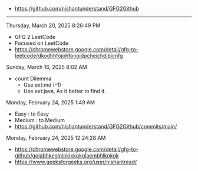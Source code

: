 - https://github.com/nishantunderstand/GFG2Github
												 
---												 

Thursday, March 20, 2025 8:26:49 PM
- GFG 2 LeetCode
- Focused on LeetCode
- https://chromewebstore.google.com/detail/gfg-to-leetcode/dkodhhfojohfonoidpcheichdjbicnfg


Sunday, March 16, 2025 8:02 AM
- count Dilemma	
	- Use ext:md (-1)
	- Use ext:java, As it better to find it.


Monday, February 24, 2025 1:49 AM
- Easy : to Easy
- Medium : to Medium
- https://github.com/nishantunderstand/GFG2Github/commits/main/


Monday, February 24, 2025 12:24:28 AM
- https://chromewebstore.google.com/detail/gfg-to-github/gojabhkegjnlnklkkpkglaembhlknkgk
- https://www.geeksforgeeks.org/user/nishantread/
